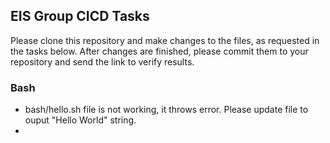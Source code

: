 ## EIS Group CICD Tasks

Please clone this repository and make changes to the files, as requested in the tasks below.
After changes are finished, please commit them to your repository and send the link to verify results.

### Bash
- bash/hello.sh file is not working, it throws error. Please update file to ouput "Hello World" string.
- 
